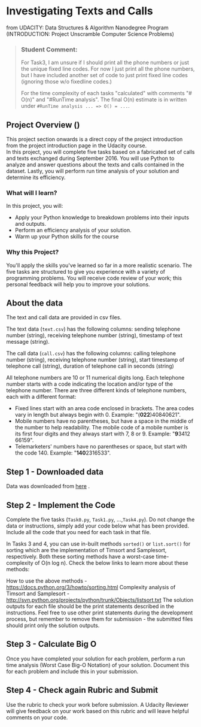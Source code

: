 # Investigating Texts and Calls
from UDACITY: Data Structures & Algorithm Nanodegree Program (INTRODUCTION: Project Unscramble Computer Science Problems)
> ### Student Comment:
> For Task3, I am unsure if I should print all the phone numbers or just the unique fixed line codes. For now I just print all the phone numbers, but I have included another set of code to just print fixed line codes (ignoring those w/o fixedline codes.)
> 
> For the time complexity of each tasks "calculated" with comments "# O(n)" and "#RunTime analysis". The final O(n) estimate is in written under `#RunTime analysis ... => O() = ...`. 


## Project Overview ()
This project section onwards is a direct copy of the project introduction from the project introduction page in the Udacity course. \
In this project, you will complete five tasks based on a fabricated set of calls and texts exchanged during September 2016. You will use Python to analyze and answer questions about the texts and calls contained in the dataset. Lastly, you will perform run time analysis of your solution and determine its efficiency.

### What will I learn?
In this project, you will:
* Apply your Python knowledge to breakdown problems into their inputs and outputs.
* Perform an efficiency analysis of your solution.
* Warm up your Python skills for the course

### Why this Project?
You'll apply the skills you've learned so far in a more realistic scenario. The five tasks are structured to give you experience with a variety of programming problems. You will receive code review of your work; this personal feedback will help you to improve your solutions.

## About the data
The text and call data are provided in csv files.

The text data (`text.csv`) has the following columns: sending telephone number (string), receiving telephone number (string), timestamp of text message (string).

The call data (`call.csv`) has the following columns: calling telephone number (string), receiving telephone number (string), start timestamp of telephone call (string), duration of telephone call in seconds (string)

All telephone numbers are 10 or 11 numerical digits long. Each telephone number starts with a code indicating the location and/or type of the telephone number. There are three different kinds of telephone numbers, each with a different format:

* Fixed lines start with an area code enclosed in brackets. The area codes vary in length but always begin with 0. Example: "(**022**)40840621".
* Mobile numbers have no parentheses, but have a space in the middle of the number to help readability. The mobile code of a mobile number is its first four digits and they always start with 7, 8 or 9. Example: "**9**3412 66159".
* Telemarketers' numbers have no parentheses or space, but start with the code 140. Example: "**140**2316533".

## Step 1 - Downloaded data
Data was downloaded from [here]("https://video.udacity-data.com/topher/2021/March/606392d5_p0/p0.zip") .

## Step 2 - Implement the Code
Complete the five tasks (`Task0.py`, `Task1.py`, ...,`Task4.py`). Do not change the data or instructions, simply add your code below what has been provided. Include all the code that you need for each task in that file.

In Tasks 3 and 4, you can use in-built methods `sorted()` or `list.sort()` for sorting which are the implementation of Timsort and Samplesort, respectively. Both these sorting methods have a worst-case time-complexity of O(n log n). Check the below links to learn more about these methods:

How to use the above methods - https://docs.python.org/3/howto/sorting.html
Complexity analysis of Timsort and Samplesort - http://svn.python.org/projects/python/trunk/Objects/listsort.txt
The solution outputs for each file should be the print statements described in the instructions. Feel free to use other print statements during the development process, but remember to remove them for submission - the submitted files should print only the solution outputs.

## Step 3 - Calculate Big O
Once you have completed your solution for each problem, perform a run time analysis (Worst Case Big-O Notation) of your solution. Document this for each problem and include this in your submission.

## Step 4 - Check again Rubric and Submit
Use the rubric to check your work before submission. A Udacity Reviewer will give feedback on your work based on this rubric and will leave helpful comments on your code.